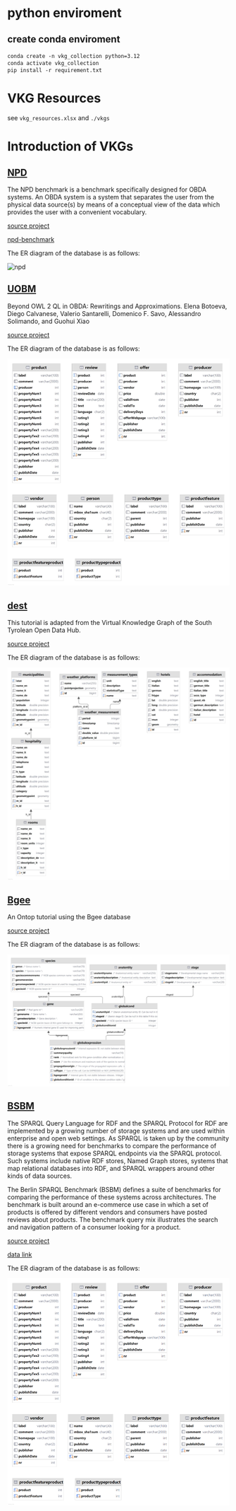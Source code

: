# python enviroment
## create conda enviroment
```shell
conda create -n vkg_collection python=3.12
conda activate vkg_collection
pip install -r requirement.txt
```

# VKG Resources
see `vkg_resources.xlsx` and `./vkgs`

# Introduction of VKGs
## [NPD](./vkgs/npd)
The NPD benchmark is a benchmark specifically designed for OBDA systems. An OBDA system is a system that separates the user from the physical data source(s) by means of a conceptual view of the data which provides the user with a convenient vocabulary.

[source project](https://github.com/ontop/npd-benchmark/tree/master)

[npd-benchmark](https://ontop-vkg.org/npd-benchmark/)

The ER diagram of the database is as follows:

![npd](./resources/imgs/npd.jpg)

## [UOBM](./vkgs/uobm)
Beyond OWL 2 QL in OBDA: Rewritings and Approximations. Elena Botoeva, Diego Calvanese, Valerio Santarelli, Domenico F. Savo, Alessandro Solimando, and Guohui Xiao

[source project](https://github.com/ontop/ontop-examples/tree/master/aaai-2016-ontoprox/uobm)

The ER diagram of the database is as follows:

![uobm](./resources/imgs/uobm.jpg)

## [dest](./vkgs/dest)
This tutorial is adapted from the Virtual Knowledge Graph of the South Tyrolean Open Data Hub.

[source project](https://github.com/ontopic-vkg/destination-tutorial/tree/master)

The ER diagram of the database is as follows:

![dest](./resources/imgs/dest.jpg)

## [Bgee](./vkgs/easybgee_v14_2)
An Ontop tutorial using the Bgee database

[source project](https://github.com/ontop/ontop-patterns-tutorial/tree/main)

The ER diagram of the database is as follows:

![easybgee_v14_2](./resources/imgs/easybgee_v14_2.jpg)

## [BSBM](./vkgs/bsbm)
The SPARQL Query Language for RDF and the SPARQL Protocol for RDF are implemented by a growing number of storage systems and are used within enterprise and open web settings. As SPARQL is taken up by the community there is a growing need for benchmarks to compare the performance of storage systems that expose SPARQL endpoints via the SPARQL protocol. Such systems include native RDF stores, Named Graph stores, systems that map relational databases into RDF, and SPARQL wrappers around other kinds of data sources.

The Berlin SPARQL Benchmark (BSBM) defines a suite of benchmarks for comparing the performance of these systems across architectures. The benchmark is built around an e-commerce use case in which a set of products is offered by different vendors and consumers have posted reviews about products. The benchmark query mix illustrates the search and navigation pattern of a consumer looking for a product.

[source project](https://github.com/ontop/ontop-examples/tree/master/dke-2022-mapping-patterns/scenarios/bsbm)

[data link](http://wbsg.informatik.uni-mannheim.de/bizer/berlinsparqlbenchmark/V1/results/index.html)

The ER diagram of the database is as follows:

![bsbm](./resources/imgs/bsbm.png)

[//]: # (# raw vkg resources)

[//]: # (## [ontop-examples]&#40;https://github.com/ontop/ontop-examples/tree/master&#41;)

[//]: # ()
[//]: # (## [RODI]&#40;https://github.com/chrpin/rodi&#41;)

[//]: # ()
[//]: # (## BSBM)

[//]: # (http://wbsg.informatik.uni-mannheim.de/bizer/berlinsparqlbenchmark/V1/results/index.html)

[//]: # ()
[//]: # (## DBLP)

[//]: # (https://github.com/kite1988/dblp-parser/blob/master/ReadMe.md)

[//]: # (https://dataconverter.io/convert/xml-to-mysql)

[//]: # (https://github.com/calledit/xml2rDB)

[//]: # ()
[//]: # (## others)

[//]: # (https://github.com/ghxiao/city-bench/tree/master)
[//]: # ()
[//]: # ()
[//]: # (⭐⭐⭐ https://github.com/ontop/ontop-patterns-tutorial/tree/main)